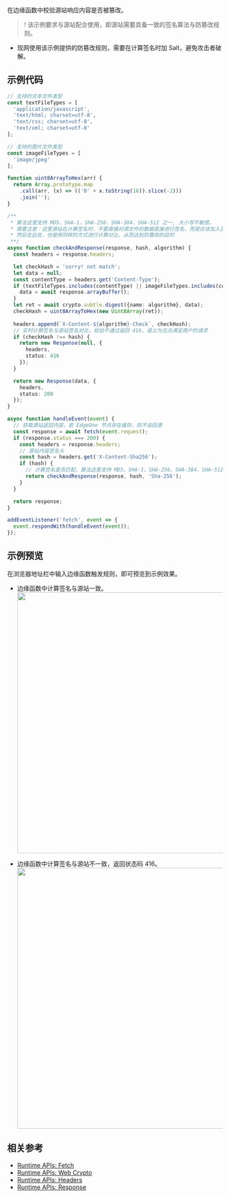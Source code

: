 在边缘函数中校验源站响应内容是否被篡改。

>! 该示例要求与源站配合使用，即源站需要具备一致的签名算法与防篡改规则。
- 现网使用该示例提供的防篡改规则，需要在计算签名时加 Salt，避免攻击者破解。

## 示例代码

```typescript
// 支持的文本文件类型
const textFileTypes = [
  'application/javascript',
  'text/html; charset=utf-8',
  'text/css; charset=utf-8',
  'text/xml; charset=utf-8'
];

// 支持的图片文件类型
const imageFileTypes = [
  'image/jpeg'
];

function uint8ArrayToHex(arr) {
  return Array.prototype.map
    .call(arr, (x) => (('0' + x.toString(16)).slice(-2)))
    .join('');
}

/**
 * 算法这里支持 MD5、SHA-1、SHA-256、SHA-384、SHA-512 之一, 大小写不敏感。
 * 需要注意：这里源站在计算签名时，不要直接对源文件的数据直接进行签名，而是应该加入混淆数据，避免外部攻击者破解。
 * 然后在此处，也使用同样的方式进行计算对比，从而达到防篡改的目的
 **/
async function checkAndResponse(response, hash, algorithm) {
  const headers = response.headers;

  let checkHash = 'sorry! not match';
  let data = null;
  const contentType = headers.get('Content-Type');
  if (textFileTypes.includes(contentType) || imageFileTypes.includes(contentType)) {
    data = await response.arrayBuffer();
  }
  let ret = await crypto.subtle.digest({name: algorithm}, data);
  checkHash = uint8ArrayToHex(new Uint8Array(ret));
  
  headers.append(`X-Content-${algorithm}-Check`, checkHash);
  // 实时计算签名与源站签名对比，校验不通过返回 416，语义为无法满足用户的请求
  if (checkHash !== hash) {
    return new Response(null, {
      headers,
      status: 416
    });
  }

  return new Response(data, {
    headers,
    status: 200
  });
}

async function handleEvent(event) {
  // 获取源站返回内容，若 EdgeOne 节点存在缓存，则不会回源
  const response = await fetch(event.request);
  if (response.status === 200) {
    const headers = response.headers;
    // 源站内容签名头
    const hash = headers.get('X-Content-Sha256');
    if (hash) {
      // 计算签名是否匹配，算法这里支持 MD5、SHA-1、SHA-256、SHA-384、SHA-512, 大小写不敏感。
      return checkAndResponse(response, hash, 'Sha-256');
    }
  }

  return response;
}

addEventListener('fetch', event => {
  event.respondWith(handleEvent(event));
});
```

## 示例预览

在浏览器地址栏中输入边缘函数触发规则，即可预览到示例效果。

- 边缘函数中计算签名与源站一致。<br><img src="https://user-images.githubusercontent.com/117053395/207540502-7105540c-280f-4142-ba60-d1846672f65e.png" width=609px>

- 边缘函数中计算签名与源站不一致，返回状态码 416。<br><img src="https://user-images.githubusercontent.com/117053395/207541023-f5bc147a-1d0b-4367-b328-d6b7ec00ae18.png" width=609px>

## 相关参考
- [Runtime APIs: Fetch](https://cloud.tencent.com/document/product/1552/81897)
- [Runtime APIs: Web Crypto](https://cloud.tencent.com/document/product/1552/83933)
- [Runtime APIs: Headers](https://cloud.tencent.com/document/product/1552/81903)
- [Runtime APIs: Response](https://cloud.tencent.com/document/product/1552/81917)
